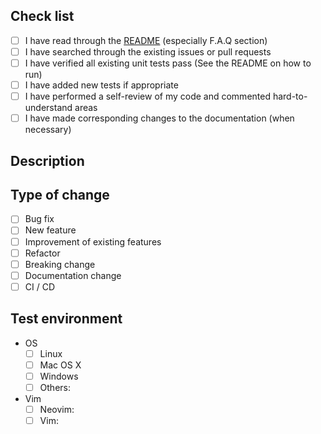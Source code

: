 <!-- Check all that apply [x] -->

## Check list

- [ ] I have read through the [README](https://github.com/wfxr/minimap.vim/blob/master/README.md) (especially F.A.Q section)
- [ ] I have searched through the existing issues or pull requests
- [ ] I have verified all existing unit tests pass (See the README on how to run)
- [ ] I have added new tests if appropriate
- [ ] I have performed a self-review of my code and commented hard-to-understand areas
- [ ] I have made corresponding changes to the documentation (when necessary)

## Description

<!-- Please include a summary of the change(and the related issue if any). Please also include relevant motivation and context when necessary. -->

## Type of change

- [ ] Bug fix
- [ ] New feature
- [ ] Improvement of existing features
- [ ] Refactor
- [ ] Breaking change
- [ ] Documentation change
- [ ] CI / CD

## Test environment

- OS
    - [ ] Linux
    - [ ] Mac OS X
    - [ ] Windows
    - [ ] Others:
- Vim
    - [ ] Neovim: <Version>
    - [ ] Vim: <Version>
